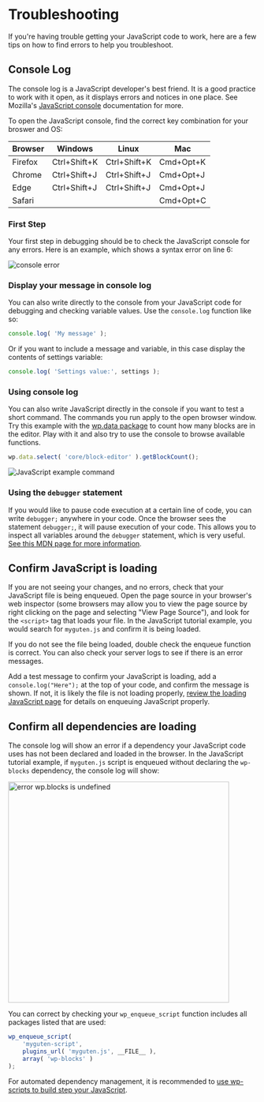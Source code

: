 # Troubleshooting

If you're having trouble getting your JavaScript code to work, here are a few tips on how to find errors to help you troubleshoot.

## Console Log

The console log is a JavaScript developer's best friend. It is a good practice to work with it open, as it displays errors and notices in one place. See Mozilla's [JavaScript console](https://developer.mozilla.org/en-US/docs/Learn/Common_questions/What_are_browser_developer_tools#The_JavaScript_console) documentation for more.

To open the JavaScript console, find the correct key combination for your broswer and OS:

| Browser | Windows      | Linux        | Mac       |
| ------- | ------------ | ------------ | --------- |
| Firefox | Ctrl+Shift+K | Ctrl+Shift+K | Cmd+Opt+K |
| Chrome  | Ctrl+Shift+J | Ctrl+Shift+J | Cmd+Opt+J |
| Edge    | Ctrl+Shift+J | Ctrl+Shift+J | Cmd+Opt+J |
| Safari  |              |              | Cmd+Opt+C |

### First Step

Your first step in debugging should be to check the JavaScript console for any errors. Here is an example, which shows a syntax error on line 6:

![console error](https://raw.githubusercontent.com/WordPress/gutenberg/master/docs/designers-developers/assets/js-tutorial-console-log-error.png)

### Display your message in console log

You can also write directly to the console from your JavaScript code for debugging and checking variable values. Use the `console.log` function like so:

```js
console.log( 'My message' );
```

Or if you want to include a message and variable, in this case display the contents of settings variable:

```js
console.log( 'Settings value:', settings );
```

### Using console log

You can also write JavaScript directly in the console if you want to test a short command. The commands you run apply to the open browser window. Try this example with the [wp.data package](/packages/data/README.md) to count how many blocks are in the editor. Play with it and also try to use the console to browse available functions.

```js
wp.data.select( 'core/block-editor' ).getBlockCount();
```

![JavaScript example command](https://developer.wordpress.org/files/2020/07/js-console-cmd.gif)

### Using the `debugger` statement

If you would like to pause code execution at a certain line of code, you can write `debugger;` anywhere in your code. Once the browser sees the statement `debugger;`, it will pause execution of your code. This allows you to inspect all variables around the `debugger`  statement, which is very useful. [See this MDN page for more information](https://developer.mozilla.org/en-US/docs/Web/JavaScript/Reference/Statements/debugger).

## Confirm JavaScript is loading

If you are not seeing your changes, and no errors, check that your JavaScript file is being enqueued. Open the page source in your browser's web inspector (some browsers may allow you to view the page source by right clicking on the page and selecting "View Page Source"), and look for the `<script>` tag that loads your file. In the JavaScript tutorial example, you would search for `myguten.js` and confirm it is being loaded.

If you do not see the file being loaded, double check the enqueue function is correct. You can also check your server logs to see if there is an error messages.

Add a test message to confirm your JavaScript is loading, add a `console.log("Here");` at the top of your code, and confirm the message is shown. If not, it is likely the file is not loading properly, [review the loading JavaScript page](/docs/designers-developers/developers/tutorials/javascript/loading-javascript.md) for details on enqueuing JavaScript properly.

## Confirm all dependencies are loading

The console log will show an error if a dependency your JavaScript code uses has not been declared and loaded in the browser. In the JavaScript tutorial example, if `myguten.js` script is enqueued without declaring the `wp-blocks` dependency, the console log will show:

<img src="https://raw.githubusercontent.com/WordPress/gutenberg/master/docs/designers-developers/assets/js-tutorial-error-blocks-undefined.png" width=448 title="error wp.blocks is undefined"/>

You can correct by checking your `wp_enqueue_script` function includes all packages listed that are used:

```js
wp_enqueue_script(
	'myguten-script',
	plugins_url( 'myguten.js', __FILE__ ),
	array( 'wp-blocks' )
);
```

For automated dependency management, it is recommended to [use wp-scripts to build step your JavaScript](/docs/designers-developers/developers/tutorials/javascript/js-build-setup.md#dependency-management).
